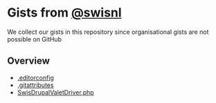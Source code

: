 # Gists from [@swisnl](https://github.com/swisnl)

We collect our gists in this repository since organisational gists are not possible on GitHub

## Overview

- [.editorconfig](editorconfig)
- [.gitattributes](gitattributes)
- [SwisDrupalValetDriver.php](SwisValetDrupalDriver)
